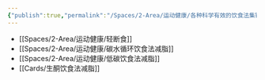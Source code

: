 ```yaml
---
{"publish":true,"permalink":"/Spaces/2-Area/运动健康/各种科学有效的饮食法集锦.md","title":"各种科学有效的饮食法集锦","created":"2022-12-09","modified":"2023-03-14","cssclasses":""}
---
```



- [[Spaces/2-Area/运动健康/轻断食]]
- [[Spaces/2-Area/运动健康/碳水循环饮食法减脂]]
- [[Spaces/2-Area/运动健康/低碳饮食法减脂]]
- [[Cards/生酮饮食法减脂]]